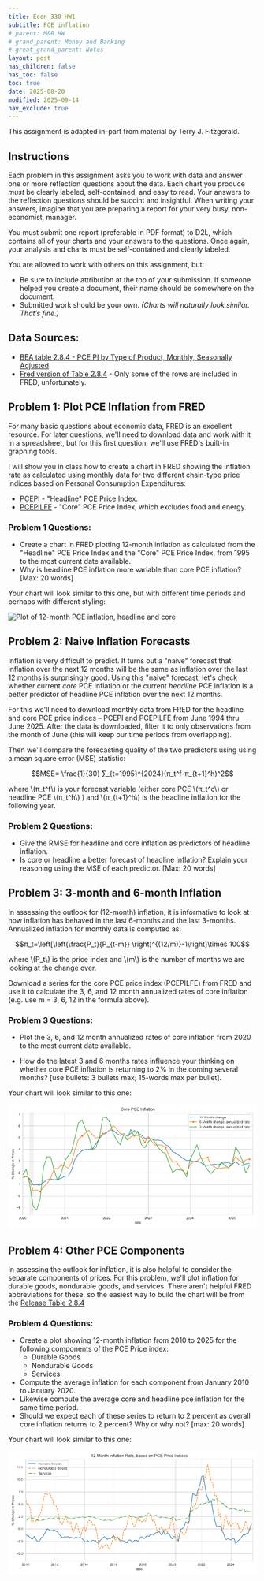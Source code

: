 ```yaml
---
title: Econ 330 HW1
subtitle: PCE inflation
# parent: M&B HW
# grand_parent: Money and Banking
# great_grand_parent: Notes
layout: post
has_children: false
has_toc: false
toc: true
date: 2025-08-20
modified: 2025-09-14
nav_exclude: true
---
```


This assignment is adapted in-part from material by Terry J. Fitzgerald.


## Instructions

Each problem in this assignment asks you to work with data and answer one or more reflection questions about the data.
Each chart you produce *must* be clearly labeled, self-contained, and easy to read. 
Your answers to the reflection questions should be succint and insightful. 
When writing your answers, imagine that you are preparing a report for your very busy, non-economist, manager.

You must submit one report (preferable in PDF format) to D2L, 
which contains all of your charts and your answers to the questions.
Once again, your analysis and charts must be self-contained and clearly labeled. 

You are allowed to work with others on this assignment, but:
- Be sure to include attribution at the top of your submission. If someone helped you create a document, their name should be somewhere on the document.
- Submitted work should be your own. *(Charts will naturally look similar. That’s fine.)*



## Data Sources:

- [BEA table 2.8.4 - PCE PI by Type of Product, Monthly, Seasonally Adjusted](https://apps.bea.gov/iTable/?reqid=19&step=2&isuri=1&categories=survey#eyJhcHBpZCI6MTksInN0ZXBzIjpbMSwyLDMsM10sImRhdGEiOltbImNhdGVnb3JpZXMiLCJTdXJ2ZXkiXSxbIk5JUEFfVGFibGVfTGlzdCIsIjgxIl0sWyJGaXJzdF9ZZWFyIiwiMTk5NSJdLFsiTGFzdF9ZZWFyIiwiMjAyNSJdLFsiU2NhbGUiLCIwIl0sWyJTZXJpZXMiLCJNIl1dfQ==)
- [Fred version of Table 2.8.4](https://fred.stlouisfed.org/release/tables?rid=54&eid=3208#snid=3199) - Only some of the rows are included in FRED, unfortunately.

<!-- 
- [PCEPI](https://fred.stlouisfed.org/series/PCEPI) - "Headline" PCE Price Index.
- [PCEPILFE](https://fred.stlouisfed.org/series/PCEPILFE) - "Core" PCE Price Index, which excludes food and energy. 
-->

<!-- 
There IS a way to access the BEA tables with legible urls.

Example: 
https://apps.bea.gov/iTable/?reqid=19&step=3&isuri=1&select_all_years=0&nipa_table_list=2015&series=m&first_year=2010&last_year=2020&scale=-99&categories=underlying&thetable=

But the nipa_table_list parameter is what determines which table you're looking at
and I can't figure out what the correspondence is supposed to be.
Trial and error found table 2.8.4 at 81

https://apps.bea.gov/iTable/?reqid=19&step=3&isuri=1&series=m&first_year=2010&last_year=2020&categories=foo&nipa_table_list=81

The categories parameter has to be present, but the value doesn't seem to matter.


Can't find 2.8.8 nor 2.3.8 (contributions to change in pce)
-->




<!-- ## PROBLEMS:  -->


## Problem 1: Plot PCE Inflation from FRED

For many basic questions about economic data, FRED is an excellent resource. 
For later questions, we'll need to download data and work with it in a spreadsheet,
but for this first question, we'll use FRED's built-in graphing tools. 

I will show you in class how to create a chart in FRED showing the inflation rate as calculated using monthly data for two different chain-type price indices based on Personal Consumption Expenditures:
- [PCEPI](https://fred.stlouisfed.org/series/PCEPI) - "Headline" PCE Price Index.
- [PCEPILFE](https://fred.stlouisfed.org/series/PCEPILFE) - "Core" PCE Price Index, which excludes food and energy.


### Problem 1 Questions: 
- Create a chart in FRED plotting 12-month inflation as calculated from the "Headline" PCE Price Index and the "Core" PCE Price Index, from 1995 to the most current date available.
- Why is headline PCE inflation more variable than core PCE inflation? [Max: 20 words]

<!-- 
The resulting graph should look similar to this one:

![Plot of 12-month PCE inflation, headline and core](./hw1-inflation/HW1_Q1_PCE_pct_change.png)
-->

Your chart will look similar to this one, 
but with different time periods and perhaps with different styling:

![Plot of 12-month PCE inflation, headline and core](https://fred.stlouisfed.org/graph/fredgraph.png?g=1LK9C&height=490)

<!-- https://fred.stlouisfed.org/graph/?g=1LK9C -->






## Problem 2: Naive Inflation Forecasts

Inflation is very difficult to predict.  It turns out a "naive" forecast that inflation over the next 12 months will be the same as inflation over the last 12 months is surprisingly good. 
Using this "naive" forecast, let's check whether current *core* PCE inflation or the current *headline* PCE inflation is a better predictor of headline PCE inflation over the next 12 months.

For this we'll need to download monthly data from FRED for the headline and core PCE price indices – PCEPI and PCEPILFE from June 1994 thru June 2025. After the data is downloaded, filter it to only observations from the month of June (this will keep our time periods from overlapping). 
<!-- and calculate the 12-month inflation for each price index, as we did in Problem 1. -->

Then we'll compare the forecasting quality of the two predictors using using a mean square error (MSE) statistic:

$$MSE=  \frac{1}{30} ∑_{t=1995}^{2024}(π_t^f-π_{t+1}^h)^2$$

where \\(π_t^f\\) is your forecast variable 
(either core PCE \\(π_t^c\\) 
or headline PCE \\(π_t^h\\) )
and \\(π_{t+1}^h\\) is the headline inflation for the following year.

### Problem 2 Questions: 

- Give the RMSE for headline and core inflation as predictors of headline inflation.
- Is core or headline a better forecast of headline inflation?  Explain your reasoning using the MSE of each predictor.  [Max: 20 words]





## Problem 3: 3-month and 6-month Inflation


In assessing the outlook for (12-month) inflation, it is informative to look at how inflation has behaved in the last 6-months and the last 3-months. 
Annualized inflation for monthly data is computed as:  

$$π_t=\left[\left(\frac{P_t}{P_{t-m}} \right)^{(12/m)}-1\right]\times 100$$

where \\(P_t\\) is the price index and  \\(m\\)  is the number of months we are looking at the change over.

Download a series for the core PCE price index (PCEPILFE) from FRED and use it to calculate 
the 3, 6, and 12 month annualized rates of core inflation (e.g. use m = 3, 6, 12 in the formula above).

### Problem 3 Questions: 
- Plot the 3, 6, and 12 month annualized rates of core inflation from 2020 to the most current date available.

- How do the latest 3 and 6 months rates influence your thinking on whether core PCE inflation is returning to 2% in the coming several months? [use bullets: 3 bullets max; 15-words max per bullet].

Your chart will look similar to this one:

![3month and 6month annualized core inflation](./hw1-inflation/HW1_Q1_annualized_core_inflation.png)



<!-- 
This was a failed attempt to answer this question entirely in FRED.
I couldn't figure out how to calculate 3-month inflation for each month in FRED
https://fred.stlouisfed.org/graph/?g=1LK9C
This is instead the percent change or core PCE inflation at different frequencies.
 -->




## Problem 4: Other PCE Components

<!-- 
TODO: Really not satisfied with the version of this I was able to make.
I stuck to stuff in FRED, but that's diverging from what Terry was trying to say.
-->

In assessing the outlook for inflation, it is also helpful to consider the separate components of prices.
For this problem, we'll plot inflation for durable goods, nondurable goods, and services.
There aren't helpful FRED abbreviations for these, so the easiest way to build the chart will be 
from the [Release Table 2.8.4](https://fred.stlouisfed.org/release/tables?rid=54&eid=3208#snid=3199)


<!-- 
4.	In assessing the outlook for inflation, it is also helpful to consider the separate components of core prices: core goods, housing services, and core non-housing services.

a.	Provide a chart showing 12-month inflation for each of these components from 2010 to 2025
b.	Should we expect each of these series to return to 2 percent as overall core inflation returns to 2 percent?  Why or why not?  [max: 10 words]
c.	Compute the average inflation rate for core PCE and each of the 3 components from January 2011 to January 2020.  [Use geometric averages.]  What are the averages?
d.	Create a chart showing the inflation rate for each component relative to its 2011-2019 average.  Chart data from Jan 2019 to the latest. 
e.	Which component(s) were most responsible for the rise in core inflation during 2021? [Max 6 words}
f.	Which component(s) are the most responsible for core inflation continuing to be above 2 percent in the latest data? [Max 6 words] -->

<!-- 
For this question, we'll need to download some data that isn't in FRED.
Navigate to the following table on the BEA website,
click the "Modify" button to change the years to 2014-2025,
and then download the table as an XLSX or CSV file.

[BEA table 2.8.4 - PCE PI by Type of Product, Monthly, Seasonally Adjusted](https://apps.bea.gov/iTable/?reqid=19&step=3&isuri=1&series=m&first_year=2010&last_year=2020&categories=foo&nipa_table_list=81)

Tables 2.3.8 and 2.8.8 both seem to answer this question directly.

Can't find the table_list param value for 2.8.8. Iterating seems to skip right over it.
 -->

### Problem 4 Questions: 

- Create a plot showing 12-month inflation from 2010 to 2025 for the following components of the PCE Price index:
    - Durable Goods
    - Nondurable Goods
    - Services
- Compute the average inflation for each component from  January 2010 to January 2020.
- Likewise compute the average core and headline pce inflation for the same time period.
- Should we expect each of these series to return to 2 percent as overall core inflation returns to 2 percent?  Why or why not?  [max: 20 words]



Your chart will look similar to this one:

![chart of pce components inflation](./hw1-inflation/HW1_Q4_PCE_components_pct_change.png)








<!-- 
General ideas for related HW:
Apply/calculate weights ourselves? https://www.bea.gov/help/faq/1006

Calculate/verify overall pce?
BEA table 2.8.3 and 2.8.5 have PCE quantities.
BEA table 2.8.4 has prices. (Used in this assignment.)
BEA table 2.8.5 is the dollar value of PCE components?

-->